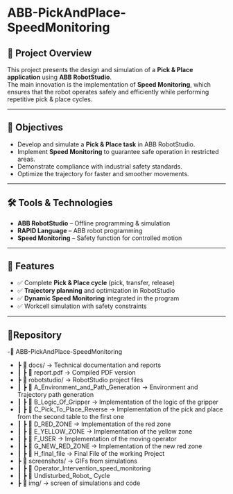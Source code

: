 # ABB-PickAndPlace-SpeedMonitoring

## 📌 Project Overview
This project presents the design and simulation of a **Pick & Place application** using **ABB RobotStudio**.  
The main innovation is the implementation of **Speed Monitoring**, which ensures that the robot operates safely and efficiently while performing repetitive pick & place cycles.

---

## 🎯 Objectives
- Develop and simulate a **Pick & Place task** in ABB RobotStudio.  
- Implement **Speed Monitoring** to guarantee safe operation in restricted areas.  
- Demonstrate compliance with industrial safety standards.  
- Optimize the trajectory for faster and smoother movements.  

---

## 🛠️ Tools & Technologies
- **ABB RobotStudio** – Offline programming & simulation  
- **RAPID Language** – ABB robot programming  
- **Speed Monitoring** – Safety function for controlled motion  

---

## 🔧 Features
- ✅ Complete **Pick & Place cycle** (pick, transfer, release)  
- ✅ **Trajectory planning** and optimization in RobotStudio  
- ✅ **Dynamic Speed Monitoring** integrated in the program  
- ✅ Workcell simulation with safety constraints  

---

## 📁Repository
-📁 ABB-PickAndPlace-SpeedMonitoring
- ┣ 📁 docs/                  → Technical documentation and reports
- ┃  ┣ 📄 report.pdf          → Compiled PDF version
- ┣ 📁 robotstudio/           → RobotStudio project files
- ┃  ┣ 📄 A_Environment_and_Path_Generation         → Environment and Trajectory path generation
- ┃  ┣ 📄 B_Logic_Of_Gripper                        → Implementation of the logic of the gripper
- ┃  ┣ 📄 C_Pick_To_Place_Reverse                   → Implementation of the pick and place from the second table to the first one
- ┃  ┣ 📄 D_RED_ZONE                                → Implementation of the red zone
- ┃  ┣ 📄 E_YELLOW_ZONE                             → Implementation of the yellow zone
- ┃  ┣ 📄 F_USER                                    → Implementation of the moving operator
- ┃  ┣ 📄 G_NEW_RED_ZONE                            → Implementation of the new red zone
- ┃  ┣ 📄 H_final_file                              → Final File of the working Project
- ┣ 📁 screenshots/           → GIFs from simulations
- ┃  ┣ 📄 Operator_Intervention_speed_monitoring
- ┃  ┣ 📄 Undisturbed_Robot_ Cycle
- ┣ 📁 img/                   → screen of simulations and code


